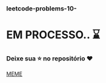 ### leetcode-problems-10- 

# EM PROCESSO.. :hourglass: 

### Deixe sua ⭐ no repositório ❤️

[MEME](https://imageproxy.ifunny.co/crop:x-20,resize:640x,quality:90x75/images/d7be5818dfacb859467abcce99434688ab758a648dec2b89e8aee1eeb0965995_1.jpg)
